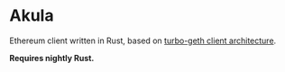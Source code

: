 # Akula
Ethereum client written in Rust, based on [turbo-geth client architecture](https://github.com/ledgerwatch/interfaces).

**Requires nightly Rust.**

